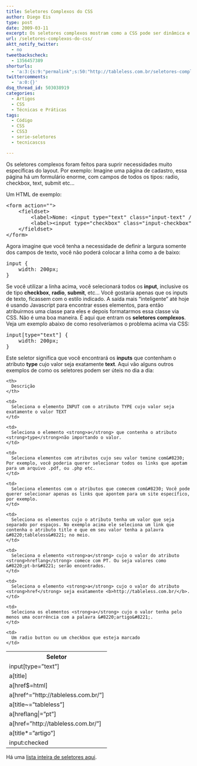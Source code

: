 ```yaml
---
title: Seletores Complexos do CSS
author: Diego Eis
type: post
date: 2009-03-11
excerpt: Os seletores complexos mostram como a CSS pode ser dinâmica e direta.
url: /seletores-complexos-do-css/
aktt_notify_twitter:
  - no
tweetbackscheck:
  - 1356457389
shorturls:
  - 'a:3:{s:9:"permalink";s:50:"http://tableless.com.br/seletores-complexos-do-css";s:7:"tinyurl";s:26:"http://tinyurl.com/3vyqkk8";s:4:"isgd";s:19:"http://is.gd/VKl143";}'
twittercomments:
  - 'a:0:{}'
dsq_thread_id: 503038919
categories:
  - Artigos
  - CSS
  - Técnicas e Práticas
tags:
  - Código
  - CSS
  - CSS3
  - serie-seletores
  - tecnicascss

---
```

Os seletores complexos foram feitos para suprir necessidades muito específicas do layout. Por exemplo: Imagine uma página de cadastro, essa página há um formulário enorme, com campos de todos os tipos: radio, checkbox, text, submit etc&#8230; 

Um HTML de exemplo:

<pre class="lang-html">&lt;form action=""&gt;
	&lt;fieldset&gt;
		&lt;label&gt;Nome: &lt;input type="text" class="input-text" /&gt;&lt;/label&gt;
		&lt;label&gt;&lt;input type="checkbox" class="input-checkbox" /&gt; Desejo receber newsletters&lt;/label&gt;
	&lt;/fieldset&gt;
&lt;/form&gt;
</pre>

Agora imagine que você tenha a necessidade de definir a largura somente dos campos de texto, você não poderá colocar a linha como a de baixo:

<pre class="lang-css">input {
	width: 200px;
}
</pre>

Se você utilizar a linha acima, você selecionará todos os **input**, inclusive os de tipo **checkbox**, **radio**, **submit**, etc&#8230; Você gostaria apenas que os inputs de texto, ficassem com o estilo indicado. A saída mais &#8220;inteligente&#8221; até hoje é usando Javascript para encontrar esses elementos, para então atribuirmos uma classe para eles e depois formatarmos essa classe via CSS. Não é uma boa maneira. É aqui que entram os **seletores complexos**. Veja um exemplo abaixo de como resolveríamos o problema acima via CSS:

<pre class="lang-css">input[type="text"] {
	width: 200px;
}
</pre>

Este seletor significa que você encontrará os **inputs** que contenham o atributo **type** cujo valor seja exatamente **text**. Aqui vão alguns outros exemplos de como os seletores podem ser úteis no dia a dia:

<table summary="lista de seletores complexos">
  <tr>
    <th>
      Seletor
    </th>
    
    <th>
      Descrição
    </th>
  </tr>
  
  <tr>
    <td>
      input[type=&#8221;text&#8221;]
    </td>
    
    <td>
      Seleciona o elemento INPUT com o atributo TYPE cujo valor seja exatamente o valor TEXT
    </td>
  </tr>
  
  <tr>
    <td>
      a[title]
    </td>
    
    <td>
      Seleciona o elemento <strong>a</strong> que contenha o atributo <strong>type</strong>não importando o valor.
    </td>
  </tr>
  
  <tr>
    <td>
      a[href$=html]
    </td>
    
    <td>
      Seleciona elementos com atributos cujo seu valor temine com&#8230; Por exemplo, você poderia querer selecionar todos os links que apotam para um arquivo .pdf, ou .php etc.
    </td>
  </tr>
  
  <tr>
    <td>
      a[href^=&#8221;http://tableless.com.br/&#8221;]
    </td>
    
    <td>
      Seleciona elementos com o atributos que comecem com&#8230; Você pode querer selecionar apenas os links que apontem para um site específico, por exemplo.
    </td>
  </tr>
  
  <tr>
    <td>
      a[title~=&#8221;tableless&#8221;]
    </td>
    
    <td>
      Seleciona os elementos cujo o atributo tenha um valor que seja separado por espaços. No exemplo acima ele seleciona um link que contenha o atributo title e que em seu valor tenha a palavra &#8220;tableless&#8221; no meio.
    </td>
  </tr>
  
  <tr>
    <td>
      a[hreflang|=&#8221;pt&#8221;]
    </td>
    
    <td>
      Seleciona o elemento <strong>a</strong> cujo o valor do atributo <strong>hreflang</strong> comece com PT. Ou seja valores como &#8220;pt-br&#8221; serão encontrados.
    </td>
  </tr>
  
  <tr>
    <td>
      a[href=&#8221;http://tableless.com.br/&#8221;]
    </td>
    
    <td>
      Seleciona o elemento <strong>a</strong> cujo o valor do atributo <strong>href</strong> seja exatamente <b>http://tableless.com.br/</b>.
    </td>
  </tr>
  
  <tr>
    <td>
      a[title*=&#8221;artigo&#8221;]
    </td>
    
    <td>
      Seleciona os elementos <strong>a</strong> cujo o valor tenha pelo menos uma ocorrência com a palavra &#8220;artigo&#8221;.
    </td>
  </tr>
  
  <tr>
    <td>
      input:checked
    </td>
    
    <td>
      Um radio button ou um checkbox que esteja marcado
    </td>
  </tr>
</table>

Há uma [lista inteira de seletores aqui][1].

 [1]: http://www.w3.org/TR/css3-selectors/#selectors "Link externo: Lista de seletores do W3C"